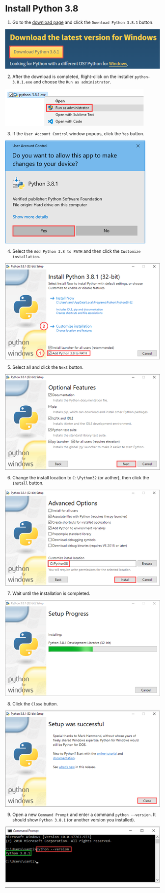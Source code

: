 # Install Python 3.8

1. Go to the [download page](https://www.python.org/downloads/) and click the `Download Python 3.8.1` button.

![](images/01_download.png)

2. After the download is completed, Right-click on the installer `python-3.8.1.exe` and choose the `Run as administrator`.

![](images/02_run.png)

3. If the `User Account Control` window popups, click the `Yes` button.

![](images/03_uac.png)

4. Select the `Add Python 3.8 to PATH` and then click the `Customize installation`.

![](images/04_install.png)

5. Select all and click the `Next` button.

![](images/05_features.png)

6. Change the install location to `C:\Python32` (or aother), then click the `Install` button.

![](images/06_dir.png)

7. Wait until the installation is completed.

![](images/07_installing.png)

8. Click the `Close` button.

![](images/08_finish.png)

9. Open a new `Command Prompt` and enter a command `python --version`. It should show `Python 3.8.1` (or another version you installed).

![](images/09_check.png)

---
